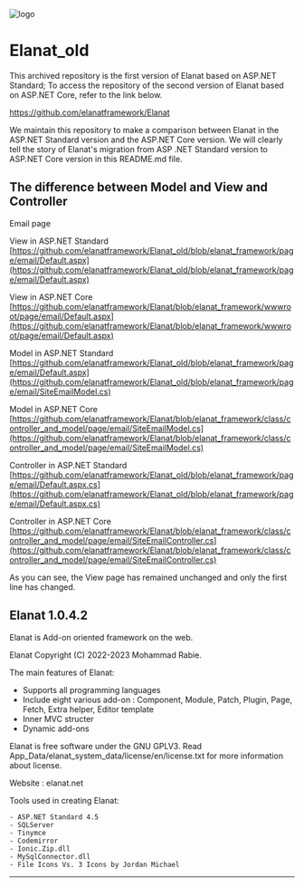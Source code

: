 ![logo](https://github.com/elanatframework/Elanat/assets/111444759/fb48c66f-2c43-43bd-b877-a17e0022a781)
# Elanat_old

This archived repository is the first version of Elanat based on ASP.NET Standard; To access the repository of the second version of Elanat based on ASP.NET Core, refer to the link below.

https://github.com/elanatframework/Elanat

We maintain this repository to make a comparison between Elanat in the ASP.NET Standard version and the ASP.NET Core version. We will clearly tell the story of Elanat's migration from ASP .NET Standard version to ASP.NET Core version in this README.md file.

## The difference between Model and View and Controller 
Email page

View in ASP.NET Standard
[https://github.com/elanatframework/Elanat_old/blob/elanat_framework/page/email/Default.aspx](https://github.com/elanatframework/Elanat_old/blob/elanat_framework/page/email/Default.aspx)

View in ASP.NET Core
[https://github.com/elanatframework/Elanat/blob/elanat_framework/wwwroot/page/email/Default.aspx](https://github.com/elanatframework/Elanat/blob/elanat_framework/wwwroot/page/email/Default.aspx)

Model in ASP.NET Standard
[https://github.com/elanatframework/Elanat_old/blob/elanat_framework/page/email/Default.aspx](https://github.com/elanatframework/Elanat_old/blob/elanat_framework/page/email/SiteEmailModel.cs)

Model in ASP.NET Core
[https://github.com/elanatframework/Elanat/blob/elanat_framework/class/controller_and_model/page/email/SiteEmailModel.cs](https://github.com/elanatframework/Elanat/blob/elanat_framework/class/controller_and_model/page/email/SiteEmailModel.cs)

Controller in ASP.NET Standard
[https://github.com/elanatframework/Elanat_old/blob/elanat_framework/page/email/Default.aspx.cs](https://github.com/elanatframework/Elanat_old/blob/elanat_framework/page/email/Default.aspx.cs)

Controller in ASP.NET Core
[https://github.com/elanatframework/Elanat/blob/elanat_framework/class/controller_and_model/page/email/SiteEmailController.cs](https://github.com/elanatframework/Elanat/blob/elanat_framework/class/controller_and_model/page/email/SiteEmailController.cs)

As you can see, the View page has remained unchanged and only the first line has changed.


Elanat 1.0.4.2
--------------

Elanat is Add-on oriented framework on the web.

Elanat Copyright (C) 2022-2023 Mohammad Rabie.

The main features of Elanat: 

  - Supports all programming languages
  - Include eight various add-on :
     Component, Module, Patch, Plugin, Page, Fetch, Extra helper, Editor template
  - Inner MVC structer
  - Dynamic add-ons

Elanat is free software under the GNU GPLV3.
Read App_Data/elanat_system_data/license/en/license.txt for more information about license.

Website :
  elanat.net

Tools used in creating Elanat:

	- ASP.NET Standard 4.5
	- SQLServer
	- Tinymce
	- Codemirror
	- Ionic.Zip.dll
	- MySqlConnector.dll
	- File Icons Vs. 3 Icons by Jordan Michael

--------------
